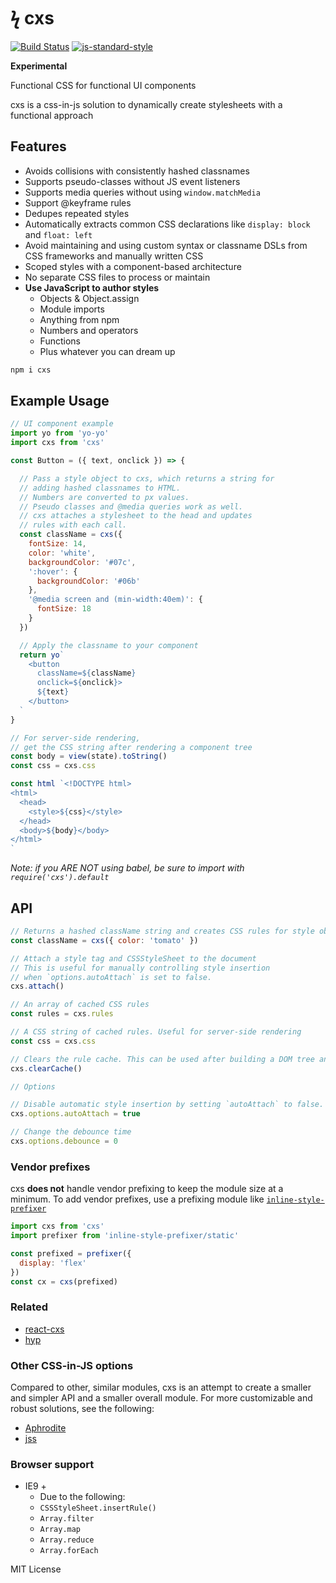 
# ϟ cxs

[![Build Status](https://travis-ci.org/jxnblk/cxs.svg?branch=master)](https://travis-ci.org/jxnblk/cxs)
[![js-standard-style](https://img.shields.io/badge/code%20style-standard-brightgreen.svg)](http://standardjs.com/)

**Experimental**

Functional CSS for functional UI components

cxs is a css-in-js solution to dynamically create stylesheets with a functional approach

## Features
- Avoids collisions with consistently hashed classnames
- Supports pseudo-classes without JS event listeners
- Supports media queries without using `window.matchMedia`
- Support @keyframe rules
- Dedupes repeated styles
- Automatically extracts common CSS declarations like `display: block` and `float: left`
- Avoid maintaining and using custom syntax or classname DSLs from CSS frameworks and manually written CSS
- Scoped styles with a component-based architecture
- No separate CSS files to process or maintain
- **Use JavaScript to author styles**
  - Objects & Object.assign
  - Module imports
  - Anything from npm
  - Numbers and operators
  - Functions
  - Plus whatever you can dream up


```sh
npm i cxs
```

## Example Usage

```js
// UI component example
import yo from 'yo-yo'
import cxs from 'cxs'

const Button = ({ text, onclick }) => {

  // Pass a style object to cxs, which returns a string for
  // adding hashed classnames to HTML.
  // Numbers are converted to px values.
  // Pseudo classes and @media queries work as well.
  // cxs attaches a stylesheet to the head and updates
  // rules with each call.
  const className = cxs({
    fontSize: 14,
    color: 'white',
    backgroundColor: '#07c',
    ':hover': {
      backgroundColor: '#06b'
    },
    '@media screen and (min-width:40em)': {
      fontSize: 18
    }
  })

  // Apply the classname to your component
  return yo`
    <button
      className=${className}
      onclick=${onclick}>
      ${text}
    </button>
  `
}
```

```js
// For server-side rendering,
// get the CSS string after rendering a component tree
const body = view(state).toString()
const css = cxs.css

const html `<!DOCTYPE html>
<html>
  <head>
    <style>${css}</style>
  </head>
  <body>${body}</body>
</html>
`
```

*Note: if you ARE NOT using babel, be sure to import with `require('cxs').default`*

## API

```js
// Returns a hashed className string and creates CSS rules for style objects
const className = cxs({ color: 'tomato' })

// Attach a style tag and CSSStyleSheet to the document
// This is useful for manually controlling style insertion
// when `options.autoAttach` is set to false.
cxs.attach()

// An array of cached CSS rules
const rules = cxs.rules

// A CSS string of cached rules. Useful for server-side rendering
const css = cxs.css

// Clears the rule cache. This can be used after building a DOM tree and attaching styles
cxs.clearCache()

// Options

// Disable automatic style insertion by setting `autoAttach` to false.
cxs.options.autoAttach = true

// Change the debounce time
cxs.options.debounce = 0
```

### Vendor prefixes

cxs **does not** handle vendor prefixing to keep the module size at a minimum.
To add vendor prefixes, use a prefixing module like [`inline-style-prefixer`](https://github.com/rofrischmann/inline-style-prefixer)

```js
import cxs from 'cxs'
import prefixer from 'inline-style-prefixer/static'

const prefixed = prefixer({
  display: 'flex'
})
const cx = cxs(prefixed)
```

### Related

- [react-cxs](https://github.com/jxnblk/react-cxs)
- [hyp](https://github.com/jxnblk/hyp)

### Other CSS-in-JS options

Compared to other, similar modules, cxs is an attempt to create a smaller and simpler API and a smaller overall module.
For more customizable and robust solutions, see the following:

- [Aphrodite](https://github.com/Khan/aphrodite)
- [jss](https://github.com/jsstyles/jss)

### Browser support

- IE9 +
  - Due to the following:
  - `CSSStyleSheet.insertRule()`
  - `Array.filter`
  - `Array.map`
  - `Array.reduce`
  - `Array.forEach`

MIT License
